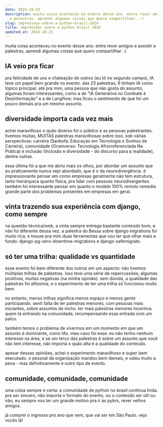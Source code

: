 ```yaml
---
date: 2024-10-23
description: muita coisa aconteceu no evento desse ano. entre rever amigos e assistir
  a palestras, aprendi algumas coisas que quero compartilhar. :)
slug: impressoes-sobre-a-python-brasil-2024
title: impressões sobre a python brasil 2024
updated_at: 2024-10-23
---
```

   
muita coisa aconteceu no evento desse ano. entre rever amigos e assistir a palestras, aprendi algumas coisas que quero compartilhar. :)   
   
## IA veio pra ficar   
   
pra felicidade de uns e chateação de outros (eu tô no segundo campo), IA teve um papel bem grande no evento. das 23 palestras, 6 tinham IA como tópico principal. até pra mim, uma pessoa que não gosta do assunto, algumas foram interessantes, como a de "IA Generativa no Combate à Desinformação" e a de Langflow; mas ficou o sentimento de que foi um pouco demais pra um mesmo assunto.   
   
## diversidade importa cada vez mais   
   
achei maravilhoso o quão diverso foi o público e as pessoas palestrantes. tivemos muitas, MUITAS palestras maravilhosas sobre isso, sob várias perspectivas: carreira (Sankofa: Educação em Tecnologia e Sonhos de Carreira), comunidade (Orumverso: Tecnologia Afrorreferenciada Na Prática) e inclusão (Inclusão e diversidade - do discurso para a realidade), dentre outras.   
   
essa última foi a que me abriu mais os olhos, por abordar um assunto que eu praticamente nunca vejo abordado, que é o da neurodivergência. é impressionante pensar em como empresas geralmente não tem estrutura, tanto hierárquica quanto física, pra lidar com pessoas neurodivergentes. também foi interessante pensar em quanto o modelo 100% remoto remedia grande parte dos problemas presentes em empresas em geral.   
   
## vinta trazendo sua experiência com django, como sempre   
   
na questão técnica/web, a vinta sempre entrega bastante conteúdo bom, e não foi diferente dessa vez. a palestra do Bessa sobre django migrations foi muito rica, e trouxe pra mim duas ferramentas que vou ter que olhar mais a fundo: django-pg-zero-downtime-migrations e django-safemigrate.   
   
## só ter uma trilha: qualidade vs quantidade   
   
esse evento foi bem diferente dos outros em um aspecto: não tivemos múltiplas trilhas de palestras. isso teve uma série de repercussões; algumas positivas, muitas negativas (na minha opinião). sem dúvida, a qualidade das palestras foi altíssima, e o experimento de ter uma trilha só funcionou muito bem.   
   
no entanto, menos trilhas significa menos espaço e menos gente participando. senti falta de ter palestras menores, com pessoas mais iniciantes, sobre assuntos de nicho. ter mais palestras menores incentiva quem tá entrando na comunidade, recompensando essa entrada com um palco.   
   
também temos o problema de vivermos em um momento em que um assunto é dominante, como IAs. meu caso foi esse: eu não tenho nenhum interesse na área, e se um terço das palestras é sobre um assunto que você não tem interesse, não importa o quão alta é a qualidade do conteúdo.   
   
apesar dessas opiniões, achei o experimento maravilhoso e super bem executado. o pessoal da organização mandou bem demais, e valeu muito a pena - mas definitivamente é outro tipo de evento.   
   
## comunidade, comunidade, comunidade   
   
uma coisa sempre é certa: a comunidade de python no brasil continua linda. pra ser sincero, não importa o formato do evento, ou o conteúdo ser útil ou não, eu sempre vou ter um grande motivo pra ir às pybrs, rever velhos amigos.   
   
já comprei o ingresso pro ano que vem, que vai ser em São Paulo. vejo vocês lá!